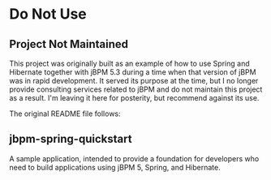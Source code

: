 # Do Not Use
## Project Not Maintained

This project was originally built as an example of how to use Spring and Hibernate together with jBPM 5.3 during a time when that version of jBPM was in rapid development. It served its purpose at the time, but I no longer provide consulting services related to jBPM and do not maintain this project as a result. I'm leaving it here for posterity, but recommend against its use.

The original README file follows:

## jbpm-spring-quickstart

A sample application, intended to provide a foundation for developers who need to build applications using jBPM 5, Spring, and Hibernate.
